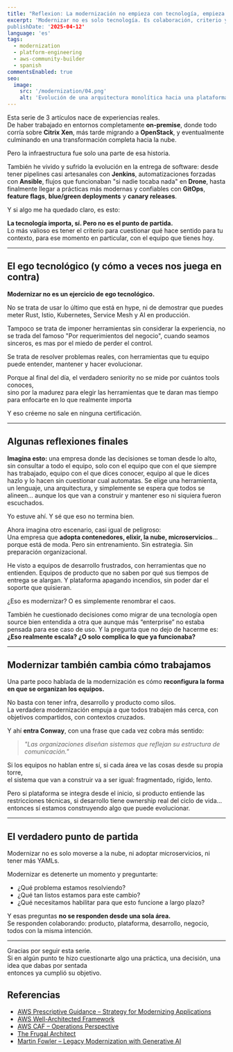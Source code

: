 ```yaml
---
title: "Reflexion: La modernización no empieza con tecnología, empieza con criterio"
excerpt: 'Modernizar no es solo tecnología. Es colaboración, criterio y humildad técnica. Reflexiones reales desde la trinchera de plataforma.
publishDate: '2025-04-12'
language: 'es'
tags:
  - modernization
  - platform-engineering
  - aws-community-builder
  - spanish
commentsEnabled: true
seo:
  image:
    src: '/modernization/04.png'
    alt: 'Evolución de una arquitectura monolítica hacia una plataforma moderna'
---
```


Esta serie de 3 artículos nace de experiencias reales.  
De haber trabajado en entornos completamente **on-premise**, donde todo corría sobre **Citrix Xen**, más tarde migrando a **OpenStack**, y eventualmente culminando en una transformación completa hacia la nube.

Pero la infraestructura fue solo una parte de esa historia.

También he vivido y sufrido la evolución en la entrega de software: desde tener pipelines casi artesanales con **Jenkins**, automatizaciones forzadas con **Ansible**, 
flujos que funcionaban "si nadie tocaba nada" en **Drone**, hasta finalmente llegar a prácticas más modernas y confiables con **GitOps**, **feature flags**, **blue/green deployments** y **canary releases**.

Y si algo me ha quedado claro, es esto:  

**La tecnología importa, sí. Pero no es el punto de partida.**  
Lo más valioso es tener el criterio para cuestionar qué hace sentido para tu contexto, para ese momento en particular, con el equipo que tienes hoy.

---

## El ego tecnológico (y cómo a veces nos juega en contra)

**Modernizar no es un ejercicio de ego tecnológico.**

No se trata de usar lo último que está en hype, ni de demostrar que puedes meter Rust, Istio, Kubernetes, Service Mesh y AI en producción.

Tampoco se trata de imponer herramientas sin considerar la experiencia, no se trada del famoso "Por requerimientos del negocio", cuando seamos sinceros, es mas por el miedo de perder el control.

Se trata de resolver problemas reales, con herramientas que tu equipo puede entender, mantener y hacer evolucionar.

Porque al final del día, el verdadero seniority no se mide por cuántos tools conoces,  
sino por la madurez para elegir las herramientas que te daran mas tiempo para enfocarte en lo que realmente importa

Y eso créeme no sale en ninguna certificación.

---

## Algunas reflexiones finales

**Imagina esto:** una empresa donde las decisiones se toman desde lo alto, sin consultar a todo el equipo, solo con el equipo que con el que siempre has trabajado, equipo con el que dices conocer, 
equipo al que le dices hazlo y lo hacen sin cuestionar cual automatas. Se elige una herramienta, un lenguaje, una arquitectura, y simplemente se espera que todos se alineen… aunque los que van a construir 
y mantener eso ni siquiera fueron escuchados.

Yo estuve ahí. Y sé que eso no termina bien.

Ahora imagina otro escenario, casi igual de peligroso:  
Una empresa que **adopta contenedores, elixir, la nube, microservicios**… porque está de moda. Pero sin entrenamiento. Sin estrategia. Sin preparación organizacional.

He visto a equipos de desarrollo frustrados, con herramientas que no entienden. Equipos de producto que no saben por qué sus tiempos de entrega se alargan. Y plataforma apagando incendios, sin poder dar el soporte que quisieran.

¿Eso es modernizar? O es simplemente renombrar el caos.

También he cuestionado decisiones como migrar de una tecnología open source bien entendida a otra que aunque más “enterprise” no estaba pensada para ese caso de uso. Y la pregunta que no dejo de hacerme es:  
**¿Eso realmente escala? ¿O solo complica lo que ya funcionaba?**

---

## Modernizar también cambia cómo trabajamos

Una parte poco hablada de la modernización es cómo **reconfigura la forma en que se organizan los equipos.**

No basta con tener infra, desarrollo y producto como silos.  
La verdadera modernización empuja a que todos trabajen más cerca, con objetivos compartidos, con contextos cruzados.

Y ahí **entra Conway**, con una frase que cada vez cobra más sentido:

> *"Las organizaciones diseñan sistemas que reflejan su estructura de comunicación."*

Si los equipos no hablan entre sí, si cada área ve las cosas desde su propia torre,  
el sistema que van a construir va a ser igual: fragmentado, rígido, lento.

Pero si plataforma se integra desde el inicio, si producto entiende las restricciones técnicas, si desarrollo tiene ownership real del ciclo de vida…  
entonces sí estamos construyendo algo que puede evolucionar.

---

## El verdadero punto de partida

Modernizar no es solo moverse a la nube, ni adoptar microservicios, ni tener más YAMLs.

Modernizar es detenerte un momento y preguntarte:

- ¿Qué problema estamos resolviendo?
- ¿Qué tan listos estamos para este cambio?
- ¿Qué necesitamos habilitar para que esto funcione a largo plazo?

Y esas preguntas **no se responden desde una sola área.**  
Se responden colaborando: producto, plataforma, desarrollo, negocio, todos con la misma intención.

---

Gracias por seguir esta serie.  
Si en algún punto te hizo cuestionarte algo una práctica, una decisión, una idea que dabas por sentada  
entonces ya cumplió su objetivo.

## Referencias

- [AWS Prescriptive Guidance – Strategy for Modernizing Applications](https://docs.aws.amazon.com/prescriptive-guidance/latest/strategy-modernizing-applications/welcome.html)
- [AWS Well-Architected Framework](https://docs.aws.amazon.com/wellarchitected/latest/framework/welcome.html)
- [AWS CAF – Operations Perspective](https://docs.aws.amazon.com/whitepapers/latest/aws-caf-operations-perspective/aws-caf-operations-perspective.html)
- [The Frugal Architect](https://thefrugalarchitect.com/laws/)
- [Martin Fowler – Legacy Modernization with Generative AI](https://martinfowler.com/articles/legacy-modernization-gen-ai.html)
